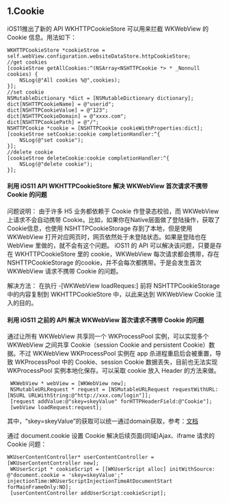 ## 1.Cookie

iOS11推出了新的 API WKHTTPCookieStore 可以用来拦截 WKWebView 的 Cookie 信息。用法如下：

```
WKHTTPCookieStore *cookieStroe = self.webView.configuration.websiteDataStore.httpCookieStore;
//get cookies
[cookieStroe getAllCookies:^(NSArray<NSHTTPCookie *> * _Nonnull cookies) {
    NSLog(@"All cookies %@",cookies);
}];
//set cookie
NSMutableDictionary *dict = [NSMutableDictionary dictionary];
dict[NSHTTPCookieName] = @"userid";
dict[NSHTTPCookieValue] = @"123";
dict[NSHTTPCookieDomain] = @"xxxx.com";
dict[NSHTTPCookiePath] = @"/";
NSHTTPCookie *cookie = [NSHTTPCookie cookieWithProperties:dict];
[cookieStroe setCookie:cookie completionHandler:^{
    NSLog(@"set cookie");
}];
//delete cookie
[cookieStroe deleteCookie:cookie completionHandler:^{
    NSLog(@"delete cookie");
}];
```

#### 利用 iOS11 API WKHTTPCookieStore 解决 WKWebView 首次请求不携带 Cookie 的问题

问题说明：
由于许多 H5 业务都依赖于 Cookie 作登录态校验，而 WKWebView 上请求不会自动携带 Cookie。比如，如果你在Native层面做了登陆操作，获取了Cookie信息，也使用 NSHTTPCookieStorage 存到了本地，但是使用 WKWebView 打开对应网页时，网页依然处于未登陆状态。如果是登陆也在 WebView 里做的，就不会有这个问题。
iOS11 的 API 可以解决该问题，只要是存在 WKHTTPCookieStore 里的 cookie，WKWebView 每次请求都会携带，存在 NSHTTPCookieStorage 的cookie，并不会每次都携带。于是会发生首次 WKWebView 请求不携带 Cookie 的问题。

解决方法：
在执行 -[WKWebView loadReques:] 前将 NSHTTPCookieStorage 中的内容复制到 WKHTTPCookieStore 中，以此来达到 WKWebView Cookie 注入的目的。


#### 利用 iOS11 之前的 API 解决 WKWebView 首次请求不携带 Cookie 的问题

通过让所有 WKWebView 共享同一个 WKProcessPool 实例，可以实现多个 WKWebView 之间共享 Cookie（session Cookie and persistent Cookie）数据。不过 WKWebView WKProcessPool 实例在 app 杀进程重启后会被重置，导致 WKProcessPool 中的 Cookie、session Cookie 数据丢失，目前也无法实现 WKProcessPool 实例本地化保存。可以采取 cookie 放入 Header 的方法来做。

```
 WKWebView * webView = [WKWebView new]; 
 NSMutableURLRequest * request = [NSMutableURLRequest requestWithURL:[NSURL URLWithString:@"http://xxx.com/login"]]; 
 [request addValue:@"skey=skeyValue" forHTTPHeaderField:@"Cookie"]; 
 [webView loadRequest:request];
```

其中，“skey=skeyValue”的获取可以统一通过domain获取，参考：[文档](https://help.aliyun.com/knowledge_detail/60199.html?spm=a2c4g.11186623.6.570.6eG4AZ)

通过 document.cookie 设置 Cookie 解决后续页面(同域)Ajax、iframe 请求的 Cookie 问题：

```
WKUserContentController* userContentController = [WKUserContentController new]; 
 WKUserScript * cookieScript = [[WKUserScript alloc] initWithSource: @"document.cookie = 'skey=skeyValue';" injectionTime:WKUserScriptInjectionTimeAtDocumentStart forMainFrameOnly:NO]; 
 [userContentController addUserScript:cookieScript];
```


